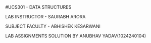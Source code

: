 #UCS301 - DATA STRUCTURES 

LAB INSTRUCTOR - SAURABH ARORA

SUBJECT FACULTY - ABHISHEK KESARWANI

LAB ASSIGNMENTS SOLUTION BY ANUBHAV YADAV(1024240104)
